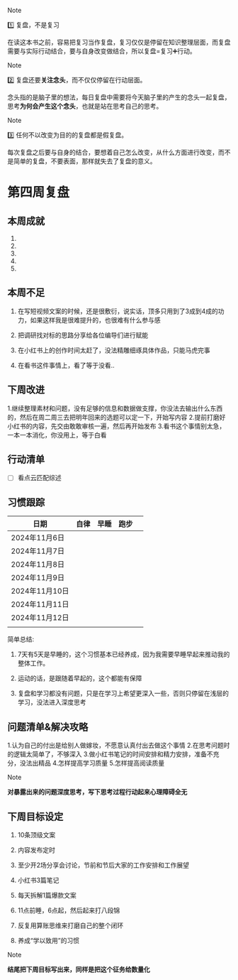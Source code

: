 > [!NOTE]
>
> 1️⃣ 复盘，不是复习
>
> 在读这本书之前，容易把复习当作复盘，复习仅仅是停留在知识整理层面，而复盘需要与实际行动结合，要与自身改变做结合，所以复盘=复习➕行动。

> [!NOTE]
>
> 2️⃣ 复盘还要**关注念头**，而不仅仅停留在行动层面。
>
> 念头指的是脑子里的想法，每日复盘中需要将今天脑子里的产生的念头一起复盘，思考**为何会产生这个念头**，也就是站在思考自己的思考。

> [!NOTE]
>
> 3️⃣ 任何不以改变为目的的复盘都是假复盘。
>
> 每次复盘之后要与自身的结合，要想着自己怎么改变，从什么方面进行改变，而不是简单的复盘，不要表面，那样就失去了复盘的意义。



# 第四周复盘

## 本周成就

1. 

2. 

3. 

4. 

5. 

## 本周不足

1. 在写短视频文案的时候，还是很敷衍，说实话，顶多只用到了3成到4成的功力，如果这样我是很难提升的，也很难有什么参与感

2. 把调研找对标的思路分享给各位编导们进行赋能

3. 在小红书上的创作时间太赶了，没法精雕细琢具体作品，只能马虎完事

4. 在看书这件事情上，看了等于没看..

## 下周改进

1.继续整理素材和问题，没有足够的信息和数据做支撑，你没法去输出什么东西的，然后在周二周三去把明年回来的选题可以定一下，开始写内容
2.提前打磨好小红书的内容，先交由敢敢审核一遍，然后再开始发布
3.看书这个事情别太急，一本一本消化，你没用上，等于白看

## 行动清单

- [ ] 看点云匹配综述







## 习惯跟踪

| 日期           | 自律 | 早睡 | 跑步 |      |
| -------------- | ---- | ---- | ---- | ---- |
| 2024年11月6日  |      |      |      |      |
| 2024年11月7日  |      |      |      |      |
| 2024年11月8日  |      |      |      |      |
| 2024年11月9日  |      |      |      |      |
| 2024年11月10日 |      |      |      |      |
| 2024年11月11日 |      |      |      |      |
| 2024年11月12日 |      |      |      |      |
|                |      |      |      |      |

简单总结:

1. 7天有5天是早睡的，这个习惯基本已经养成，因为我需要早睡早起来推动我的整体工作。

2. 运动的话，是跟随着早起的，这个都能有保障

3. 复盘和学习都没有问题，只是在学习上希望更深入一些，否则只停留在浅层的学习，没法进入深度思考



## 问题清单&解决攻略

1.认为自己的付出是给别人做嫁妆，不愿意认真付出去做这个事情
2.在思考问题时的逻辑太简单了，不够深入
3.做小红书笔记的时间安排和精力安排，准备不充分，没法出精品
4.怎样提高学习质量
5.怎样提高阅读质量

> [!NOTE]
>
> **对暴露出来的问题深度思考，写下思考过程行动起来心理障碍全无**

## 下周目标设定

1. 10条顶级文案

2. 内容发布定时

3. 至少开2场分享会讨论，节前和节后大家的工作安排和工作展望

4. 小红书3篇笔记

5. 每天拆解1篇爆款文案

6. 11点前睡，6点起，然后起来打八段锦

7. 反复用算账思维来打磨自己的整个闭环

8. 养成“学以致用”的习惯

> [!NOTE]
>
> **结尾把下周目标写出来，同样是把这个征务给数量化**

